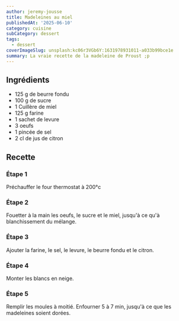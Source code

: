 ```yaml
---
author: jeremy-jousse
title: Madeleines au miel
publishedAt: '2025-06-10'
category: cuisine
subCategory: dessert
tags:
  - dessert
coverImageSlug: unsplash:kc06r3VGb6Y:1631978931011-a033b99bce1e
summary: La vraie recette de la madeleine de Proust ;p
---
```


## Ingrédients

- 125 g de beurre fondu
- 100 g de sucre
- 1 Cuillère de miel
- 125 g farine
- 1 sachet de levure
- 3 oeufs
- 1 pincée de sel
- 2 cl de jus de citron

## Recette

### Étape 1

Préchauffer le four thermostat à 200°c

### Étape 2

Fouetter à la main les oeufs, le sucre et le miel, jusqu'à ce qu'à blanchissement du mélange.

### Étape 3

Ajouter la farine, le sel, le levure, le beurre fondu et le citron.

### Étape 4

Monter les blancs en neige.

### Étape 5

Remplir les moules à moitié. Enfourner 5 à 7 min, jusqu'à ce que les madeleines soient dorées.
